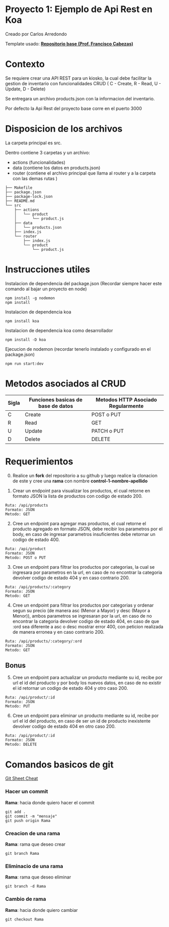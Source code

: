 # Proyecto 1:  **Ejemplo de Api Rest en Koa**

Creado por Carlos Arredondo

Template usado: **[Repositorio base (Prof. Francisco Cabezas)](https://github.com/tel335/basic_rest_api)**

# Contexto
Se requiere crear una API REST para un kiosko, la cual debe facilitar la gestion de inventario con funcionalidades CRUD ( C - Create, R - Read, U - Update, D - Delete)

Se entregara un archivo products.json con la informacion del inventario.

Por defecto la Api Rest del proyecto base corre en el puerto 3000

# Disposicion de los archivos

La carpeta principal es src.

Dentro contiene 3 carpetas y un archivo: 
- actions (funcionalidades)
- data (contiene los datos en products.json)
- router (contiene el archivo principal que llama al router y a la carpeta con las demas rutas )

~~~
├── Makefile
├── package.json
├── package-lock.json
├── README.md
└── src
    ├── actions
    │   └── product
    │       └── product.js
    ├── data
    │   └── products.json
    ├── index.js
    └── router
        ├── index.js
        └── product
            └── product.js
~~~

# Instrucciones utiles

Instalacion de dependencia del package.json (Recordar siempre hacer este comando al bajar un proyecto en node)
~~~
npm install -g nodemon
npm install
~~~

Instalacion de dependencia koa
~~~
npm install koa
~~~

Instalacion de dependencia koa como desarrollador
~~~
npm install -D koa
~~~

Ejecucion de nodemon (recordar tenerlo instalado y configurado en el package.json)
~~~
npm run start:dev
~~~

# Metodos asociados al CRUD

| Sigla | Funciones basicas de base de datos   | Metodos HTTP Asociado Regularmente |
| -------- | -------- | ------- |
| C  | Create | POST o PUT    |
| R  | Read | GET     |
| U  | Update | PATCH o PUT  |
| D  | Delete | DELETE    |

# Requerimientos

0. Realice un **fork** del repositorio a su github y luego realice la clonacion de este y cree una **rama** con nombre **control-1-nombre-apellido**

1. Crear un endpoint para visualizar los productos, el cual retorne en formato JSON la lista de productos con codigo de estado 200.

~~~
Ruta: /api/products
Formato: JSON
Metodo: GET
~~~

2. Cree un endpoint para agregar mas productos, el cual retorne el producto agregado en formato JSON, debe recibir los parametros por el body, en caso de ingresar parametros insuficientes debe retornar un codigo de estado 400.

~~~
Ruta: /api/product
Formato: JSON
Metodo: POST o PUT
~~~

3. Cree un endpoint para filtrar los productos por categorias, la cual se ingresara por parametros en la url, en caso de no encontrar la categoria devolver codigo de estado 404 y en caso contrario 200.

~~~
Ruta: /api/products/:category
Formato: JSON
Metodo: GET
~~~

4. Cree un endpoint para filtrar los productos por categorias y ordenar segun su precio (de manera asc (Menor a Mayor) y desc (Mayor a Menor)), ambos parametros se ingresaran por la url, en caso de no encontrar la categoria devolver codigo de estado 404, en caso de que :ord sea diferente a asc o desc mostrar error 400, con peticion realizada de manera erronea y en caso contrario 200.

~~~
Ruta: /api/products/:category/:ord
Formato: JSON
Metodo: GET
~~~

## Bonus

5. Cree un endpoint para actualizar un producto mediante su id, recibe por url el id del producto y por body los nuevos datos, en caso de no existir el id retornar un codigo de estado 404 y otro caso 200.

~~~
Ruta: /api/product/:id
Formato: JSON
Metodo: PUT
~~~

6. Cree un endpoint para eliminar un producto mediante su id, recibe por url el id del producto, en caso de ser un id de producto inexistente devolver codigo de estado 404 en otro caso 200.

~~~
Ruta: /api/product/:id
Formato: JSON
Metodo: DELETE
~~~

# Comandos basicos de git

[Git Sheet Cheat](https://about.gitlab.com/images/press/git-cheat-sheet.pdf)

### Hacer un commit

**Rama**: hacia donde quiero hacer el commit

~~~
git add .
git commit -m "mensaje"
git push origin Rama
~~~

### Creacion de una rama

**Rama**: rama que deseo crear

~~~
git branch Rama
~~~

### Eliminacio de una rama

**Rama**: rama que deseo eliminar
~~~
git branch -d Rama
~~~

### Cambio de rama

**Rama**: hacia donde quiero cambiar

~~~
git checkout Rama
~~~
